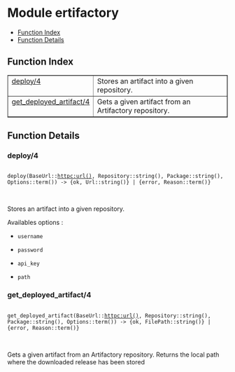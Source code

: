 

# Module ertifactory #
* [Function Index](#index)
* [Function Details](#functions)

<a name="index"></a>

## Function Index ##


<table width="100%" border="1" cellspacing="0" cellpadding="2" summary="function index"><tr><td valign="top"><a href="#deploy-4">deploy/4</a></td><td> 
Stores an artifact into a given repository.</td></tr><tr><td valign="top"><a href="#get_deployed_artifact-4">get_deployed_artifact/4</a></td><td>
Gets a given artifact from an Artifactory repository.</td></tr></table>


<a name="functions"></a>

## Function Details ##

<a name="deploy-4"></a>

### deploy/4 ###

<pre><code>
deploy(BaseUrl::<a href="httpc.md#type-url">httpc:url()</a>, Repository::string(), Package::string(), Options::term()) -&gt; {ok, Url::string()} | {error, Reason::term()}
</code></pre>
<br />


Stores an artifact into a given repository.

Availables options :

* `username`

* `password`

* `api_key`

* `path`


<a name="get_deployed_artifact-4"></a>

### get_deployed_artifact/4 ###

<pre><code>
get_deployed_artifact(BaseUrl::<a href="httpc.md#type-url">httpc:url()</a>, Repository::string(), Package::string(), Options::term()) -&gt; {ok, FilePath::string()} | {error, Reason::term()}
</code></pre>
<br />

Gets a given artifact from an Artifactory repository.
Returns the local path where the downloaded release has been stored

